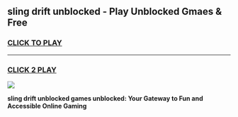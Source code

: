 
## sling drift unblocked - Play Unblocked Gmaes & Free
<h3>
<a href="https://news.freeplayer.one?title=sling_drift_unblocked&ref=16F">CLICK TO PLAY</a></h3>
<hr>

<h3>
<a href="https://news.freeplayer.one?title=sling_drift_unblocked&ref=16F">CLICK 2 PLAY</a>
  
</h3>

<a href="https://news.freeplayer.one?title=sling_drift_unblocked&ref=16F/"><img src="https://clearcache.store/games.png"></a>


**sling drift unblocked games unblocked: Your Gateway to Fun and Accessible Online Gaming**
